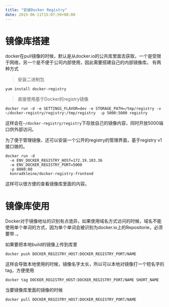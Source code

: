 ```yaml
---
title: "安装Docker Registry"
date: 2015-06-11T15:07:59+08:00
---
```



# 镜像库搭建

docker在pull镜像的时候，默认是从docker.io的公共库里面去获取，一个是受限于网络，另一个是不便于公司内部使用，因此需要搭建自己的内部镜像库。
有两种方式

> 安装二进制包
```
yum install docker-registry
```

> 直接使用基于Docker的registry镜像
```
docker run -d -e SETTINGS_FLAVOR=dev -e STORAGE_PATH=/tmp/registry -v  ~/docker-registry/registry:/tmp/registry  -p 5000:5000 registry
```
这样会在`~/docker-registry/registry`下存放自己的镜像内容，同时开放5000端口供外部访问。

为了便于管理镜像，还可以安装一个公开的registry的管理界面，基于registry v1接口做的。
```
docker run -d
  -e ENV_DOCKER_REGISTRY_HOST=172.19.103.36
  -e ENV_DOCKER_REGISTRY_PORT=5000
  -p 8080:80
  konradkleine/docker-registry-frontend
```
这样可以很方便的查看镜像库里面的内容。

# 镜像库使用

Docker对于镜像地址的识别有点诡异，如果使用域名方式访问的时候，域名不能使用单个单词的方式，因为单个单词会被识别为docker.io上的Repositorie，必须要带`.`。

如果要把本地build的镜像上传到库里
```
docker push DOCKER_REGISTRY_HOST:DOCKER_REGISTRY_PORT/NAME
```

这样会导致本地使用的时候，镜像名字太长，所以可以本地对镜像打一个短名字的tag，方便使用
```
docker tag DOCKER_REGISTRY_HOST:DOCKER_REGISTRY_PORT/NAME SHORT_NAME
```

当要镜像库里面的镜像的时候
```
docker pull DOCKER_REGISTRY_HOST:DOCKER_REGISTRY_PORT/NAME
```
